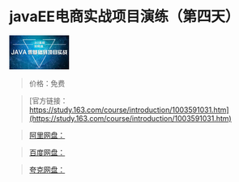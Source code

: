 # javaEE电商实战项目演练（第四天）

![img](../../../assets/study163/free/6632194765118178301.jpg)

> 价格：免费

> [官方链接：https://study.163.com/course/introduction/1003591031.htm](https://study.163.com/course/introduction/1003591031.htm)

> [阿里网盘：]()

> [百度网盘：]()

> [夸克网盘：]()
